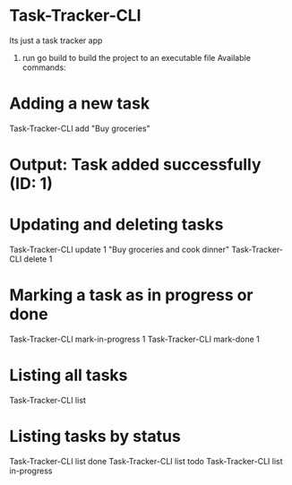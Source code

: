 # Task-Tracker-CLI
Its just a task tracker app

1. run go build to build the project to an executable file
Available commands:
# Adding a new task
Task-Tracker-CLI add "Buy groceries"
# Output: Task added successfully (ID: 1)

# Updating and deleting tasks
Task-Tracker-CLI update 1 "Buy groceries and cook dinner"
Task-Tracker-CLI delete 1

# Marking a task as in progress or done
Task-Tracker-CLI mark-in-progress 1
Task-Tracker-CLI mark-done 1

# Listing all tasks
Task-Tracker-CLI list

# Listing tasks by status
Task-Tracker-CLI list done
Task-Tracker-CLI list todo
Task-Tracker-CLI list in-progress
